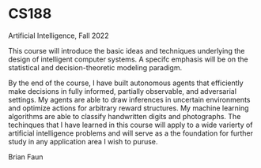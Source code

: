 # CS188
Artificial Intelligence, Fall 2022

This course will introduce the basic ideas and techniques underlying the design of intelligent
computer systems. A specifc emphasis will be on the statistical and decision-theoretic modeling
paradigm.

By the end of the course, I have built autonomous agents that efficiently make decisions in 
fully informed, partially observable, and adversarial settings. My agents are able to draw 
inferences in uncertain environments and optimize actions for arbitrary reward structures.
My machine learning algorithms are able to classify handwritten digits and photographs. The 
techinques that I have learned in this course will apply to a wide varierty of artificial
intelligence problems and will serve as a the foundation for further study in any application 
area I wish to puruse.

Brian Faun
